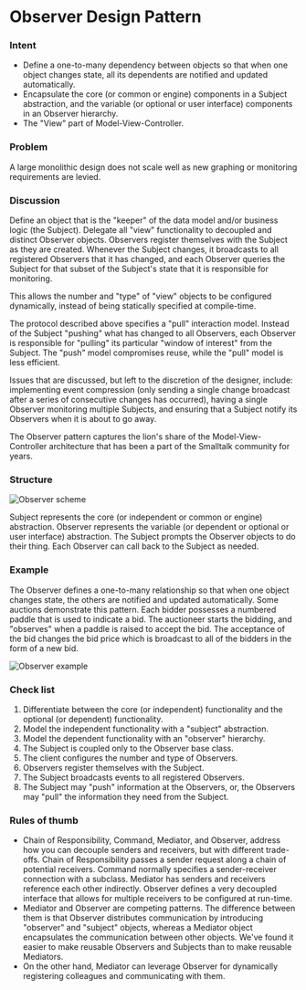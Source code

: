 # **Observer** Design Pattern

### Intent

- Define a one-to-many dependency between objects so that when one object changes state, all its dependents are notified and updated automatically.
- Encapsulate the core (or common or engine) components in a Subject abstraction, and the variable (or optional or user interface) components in an Observer hierarchy.
- The "View" part of Model-View-Controller.

### Problem

A large monolithic design does not scale well as new graphing or monitoring requirements are levied.

### Discussion

Define an object that is the "keeper" of the data model and/or business logic (the Subject).  Delegate all "view" functionality to decoupled and distinct Observer objects.  Observers register themselves with the Subject as they are created.  Whenever the Subject changes, it broadcasts to all registered Observers that it has changed, and each Observer queries the Subject for that subset of the Subject's state that it is responsible for monitoring.

This allows the number and "type" of "view" objects to be configured dynamically, instead of being statically specified at compile-time.

The protocol described above specifies a "pull" interaction model.  Instead of the Subject "pushing" what has changed to all Observers, each Observer is responsible for "pulling" its particular "window of interest" from the Subject.  The "push" model compromises reuse, while the "pull" model is less efficient.

Issues that are discussed, but left to the discretion of the designer, include:  implementing event compression (only sending a single change broadcast after a series of consecutive changes has occurred), having a single Observer monitoring multiple Subjects, and ensuring that a Subject notify its Observers when it is about to go away.

The Observer pattern captures the lion's share of the Model-View-Controller architecture that has been a part of the Smalltalk community for years.

### Structure

![Observer scheme](https://sourcemaking.com/files/v2/content/patterns/Observer.png)

Subject represents the core (or independent or common or engine) abstraction.  Observer represents the variable (or dependent or optional or user interface) abstraction.  The Subject prompts the Observer objects to do their thing.  Each Observer can call back to the Subject as needed.

### Example

The Observer defines a one-to-many relationship so that when one object changes state, the others are notified and updated automatically.  Some auctions demonstrate this pattern.  Each bidder possesses a numbered paddle that is used to indicate a bid.  The auctioneer starts the bidding, and "observes" when a paddle is raised to accept the bid. The acceptance of the bid changes the bid price which is broadcast to all of the bidders in the form of a new bid.

![Observer example](https://sourcemaking.com/files/v2/content/patterns/Observer_example1.png)

### Check list

1. Differentiate between the core (or independent) functionality and the optional (or dependent) functionality.
2. Model the independent functionality with a "subject" abstraction.
3. Model the dependent functionality with an "observer" hierarchy.
4. The Subject is coupled only to the Observer base class.
5. The client configures the number and type of Observers.
6. Observers register themselves with the Subject.
7. The Subject broadcasts events to all registered Observers.
8. The Subject may "push" information at the Observers, or, the Observers may "pull" the information they need from the Subject.

### Rules of thumb

- Chain of Responsibility, Command, Mediator, and Observer, address how you can decouple senders and receivers, but with different trade-offs. Chain of Responsibility passes a sender request along a chain of potential receivers.  Command normally specifies a sender-receiver connection with a subclass.  Mediator has senders and receivers reference each other indirectly.  Observer defines a very decoupled interface that allows for multiple receivers to be configured at run-time.
- Mediator and Observer are competing patterns.  The difference between them is that Observer distributes communication by introducing "observer" and "subject" objects, whereas a Mediator object encapsulates the communication between other objects.  We've found it easier to make reusable Observers and Subjects than to make reusable Mediators.
- On the other hand, Mediator can leverage Observer for dynamically registering colleagues and communicating with them.